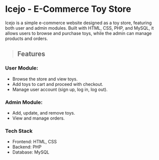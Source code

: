 # Icejo - E-Commerce Toy Store

Icejo is a simple e-commerce website designed as a toy store, featuring both user and admin modules. Built with HTML, CSS, PHP, and MySQL, it allows users to browse and purchase toys, while the admin can manage products and orders.

>## Features
### User Module:

- Browse the store and view toys.
- Add toys to cart and proceed with checkout.
- Manage user account (sign up, log in, log out).

### Admin Module:

- Add, update, and remove toys.
- View and manage orders.

### Tech Stack
- Frontend: HTML, CSS
- Backend: PHP
- Database: MySQL